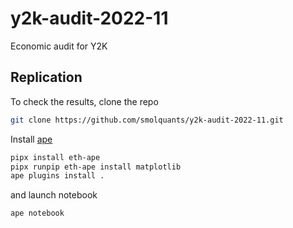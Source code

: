 # y2k-audit-2022-11

Economic audit for Y2K

## Replication

To check the results, clone the repo

```sh
git clone https://github.com/smolquants/y2k-audit-2022-11.git
```

Install [ape](https://github.com/ApeWorX/ape)

```sh
pipx install eth-ape
pipx runpip eth-ape install matplotlib
ape plugins install .
```

and launch notebook

```sh
ape notebook
```